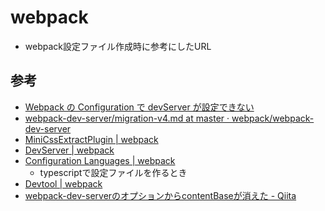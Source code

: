 # webpack

- webpack設定ファイル作成時に参考にしたURL

## 参考

- [Webpack の Configuration で devServer が設定できない](https://zenn.dev/moo_moo_farm/articles/b752ae6e16b601)
- [webpack-dev-server/migration-v4.md at master · webpack/webpack-dev-server](https://github.com/webpack/webpack-dev-server/blob/master/migration-v4.md)
- [MiniCssExtractPlugin | webpack](https://webpack.js.org/plugins/mini-css-extract-plugin/)
- [DevServer | webpack](https://webpack.js.org/configuration/dev-server/)
- [Configuration Languages | webpack](https://webpack.js.org/configuration/configuration-languages/)
  - typescriptで設定ファイルを作るとき
- [Devtool | webpack](https://webpack.js.org/configuration/devtool/)
- [webpack-dev-serverのオプションからcontentBaseが消えた - Qiita](https://qiita.com/chocomint_t/items/4bc57945bce081922582)
